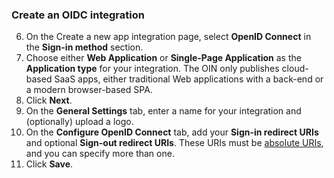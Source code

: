 ### Create an OIDC integration

6. On the Create a new app integration page, select **OpenID Connect** in the **Sign-in method** section.
1. Choose either **Web Application** or **Single-Page Application** as the **Application type** for your integration. The OIN only publishes cloud-based SaaS apps, either traditional Web applications with a back-end or a modern browser-based SPA.
1. Click **Next**.
1. On the **General Settings** tab, enter a name for your integration and (optionally) upload a logo.
1. On the **Configure OpenID Connect** tab, add your **Sign-in redirect URIs** and optional **Sign-out redirect URIs**. These URIs must be [absolute URIs](https://en.wikipedia.org/wiki/Uniform_Resource_Identifier#URI_resolution), and you can specify more than one.
1. Click **Save**.
